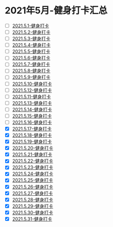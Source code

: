# 2021年5月-健身打卡汇总
 - [ ] [2021.5.1-健身打卡](/workout/2021y-workout/2021y-5m-workout/2021.5.1workout.md)
 - [ ] [2021.5.2-健身打卡](/workout/2021y-workout/2021y-5m-workout/2021.5.2workout.md)
 - [ ] [2021.5.3-健身打卡](/workout/2021y-workout/2021y-5m-workout/2021.5.3workout.md)
 - [ ] [2021.5.4-健身打卡](/workout/2021y-workout/2021y-5m-workout/2021.5.4workout.md)
 - [ ] [2021.5.5-健身打卡](/workout/2021y-workout/2021y-5m-workout/2021.5.5workout.md)
 - [ ] [2021.5.6-健身打卡](/workout/2021y-workout/2021y-5m-workout/2021.5.6workout.md)
 - [ ] [2021.5.7-健身打卡](/workout/2021y-workout/2021y-5m-workout/2021.5.7workout.md)
 - [ ] [2021.5.8-健身打卡](/workout/2021y-workout/2021y-5m-workout/2021.5.8workout.md)
 - [ ] [2021.5.9-健身打卡](/workout/2021y-workout/2021y-5m-workout/2021.5.9workout.md)
 - [ ] [2021.5.10-健身打卡](/workout/2021y-workout/2021y-5m-workout/2021.5.10workout.md)
 - [ ] [2021.5.12-健身打卡](/workout/2021y-workout/2021y-5m-workout/2021.5.12workout.md)
 - [ ] [2021.5.11-健身打卡](/workout/2021y-workout/2021y-5m-workout/2021.5.11workout.md)
 - [ ] [2021.5.13-健身打卡](/workout/2021y-workout/2021y-5m-workout/2021.5.13workout.md)
 - [ ] [2021.5.14-健身打卡](/workout/2021y-workout/2021y-5m-workout/2021.5.14workout.md)
 - [ ] [2021.5.15-健身打卡](/workout/2021y-workout/2021y-5m-workout/2021.5.15workout.md)
 - [ ] [2021.5.16-健身打卡](/workout/2021y-workout/2021y-5m-workout/2021.5.16workout.md)
 - [x] [2021.5.17-健身打卡](/workout/2021y-workout/2021y-5m-workout/2021.5.17workout.md)
 - [x] [2021.5.18-健身打卡](/workout/2021y-workout/2021y-5m-workout/2021.5.18workout.md)
 - [x] [2021.5.19-健身打卡](/workout/2021y-workout/2021y-5m-workout/2021.5.19workout.md)
 - [x] [2021.5.20-健身打卡](/workout/2021y-workout/2021y-5m-workout/2021.5.20workout.md)
 - [x] [2021.5.21-健身打卡](/workout/2021y-workout/2021y-5m-workout/2021.5.21workout.md)
 - [x] [2021.5.22-健身打卡](/workout/2021y-workout/2021y-5m-workout/2021.5.22workout.md)
 - [x] [2021.5.23-健身打卡](/workout/2021y-workout/2021y-5m-workout/2021.5.23workout.md)
 - [x] [2021.5.24-健身打卡](/workout/2021y-workout/2021y-5m-workout/2021.5.24workout.md)
 - [x] [2021.5.25-健身打卡](/workout/2021y-workout/2021y-5m-workout/2021.5.25workout.md)
 - [x] [2021.5.26-健身打卡](/workout/2021y-workout/2021y-5m-workout/2021.5.26workout.md)
 - [x] [2021.5.27-健身打卡](/workout/2021y-workout/2021y-5m-workout/2021.5.27workout.md)
 - [x] [2021.5.28-健身打卡](/workout/2021y-workout/2021y-5m-workout/2021.5.28workout.md)
 - [x] [2021.5.29-健身打卡](/workout/2021y-workout/2021y-5m-workout/2021.5.29workout.md)
 - [x] [2021.5.30-健身打卡](/workout/2021y-workout/2021y-5m-workout/2021.5.30workout.md)
 - [x] [2021.5.31-健身打卡](/workout/2021y-workout/2021y-5m-workout/2021.5.31workout.md)

